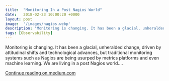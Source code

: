 ```yaml
---
title:  "Monitoring In a Post Nagios World"
date:   2018-02-23 10:00:20 +0000
layout: post
image:  '/images/nagios.webp'
description: "Monitoring is changing. It has been a glacial, unheralded change, driven by attitudinal shifts and technological advances..."
tags: [Observability]
---
```


Monitoring is changing. It has been a glacial, unheralded change, driven by attitudinal shifts and technological advances, but traditional monitoring systems such as Nagios are being usurped by metrics platforms and even machine learning. We are living in a post Nagios world....

[Continue reading on medium.com](https://devops.college/monitoring-in-a-post-nagios-world-2f6bb738ee96)
